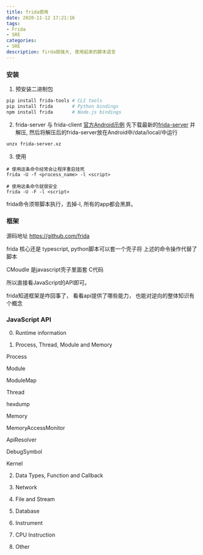 ```yaml
---
title: frida使用
date: 2020-11-12 17:21:16
tags:
- Frida
- SRE
categories:
- SRE
description: firda很强大, 使用起来的脚本语言
---
```


### 安装
1. 预安装二进制包
```sh
pip install frida-tools # CLI tools
pip install frida       # Python bindings
npm install frida       # Node.js bindings
```
2. frida-server 与 frida-client
[官方Android示例](https://frida.re/docs/android/)
先下载最新的[frida-server](https://github.com/frida/frida/releases) 并解压, 然后将解压后的frida-server放在Android中/data/local/中运行
```sh
unzx frida-server.xz
```

3. 使用
```
# 使用这条命令经常会让程序重启挂死
frida -U -f <process_name> -l <script>

# 使用这条命令就很安全
frida -U -F -l <script>
```

frida命令须带脚本执行，去掉-l, 所有的app都会黑屏。

### 框架

源码地址 https://github.com/frida

frida 核心还是 typescript, python脚本可以套一个壳子将 上述的命令操作代替了脚本

CMoudle 是javascript壳子里面套 C代码

所以直接看JavaScript的API即可。 

frida知道框架是咋回事了， 看看api提供了哪些能力， 也能对逆向的整体知识有个概念

### JavaScript API
0. Runtime information

1. Process, Thread, Module and Memory

Process

Module

ModuleMap

Thread

hexdump

Memory

MemoryAccessMonitor

ApiResolver

DebugSymbol

Kernel

2. Data Types, Function and Callback

3. Network

4. File and Stream

5. Database

6. Instrument

7. CPU Instruction

8. Other

